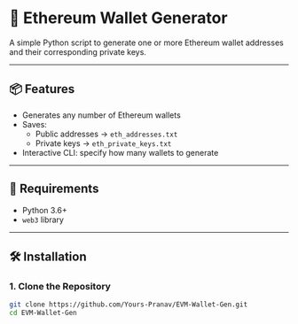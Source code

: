 # 🦊 Ethereum Wallet Generator

A simple Python script to generate one or more Ethereum wallet addresses and their corresponding private keys.

---

## 📦 Features

- Generates any number of Ethereum wallets
- Saves:
  - Public addresses → `eth_addresses.txt`
  - Private keys → `eth_private_keys.txt`
- Interactive CLI: specify how many wallets to generate

---

## 🚀 Requirements

- Python 3.6+
- `web3` library

---

## 🛠 Installation

### 1. Clone the Repository

```bash
git clone https://github.com/Yours-Pranav/EVM-Wallet-Gen.git
cd EVM-Wallet-Gen
